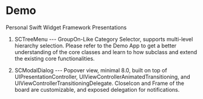 Demo
====

Personal Swift Widget Framework Presentations

1. SCTreeMenu --- GroupOn-Like Category Selector, supports multi-level hierarchy selection. Please refer to the Demo App to get a better understanding of the core classes and learn to how subclass and extend the existing core functionalities.

2. SCModalDialog --- Popover view, minimal 8.0, built on top of UIPresentationController, UIViewControllerAnimatedTransitioning, and UIViewControllerTransitioningDelegate. CloseIcon and Frame of the board are customizable, and exposed delegation for notifications.
